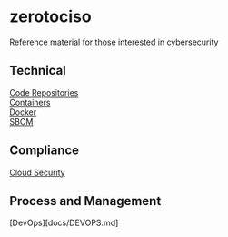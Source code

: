 # zerotociso
Reference material for those interested in cybersecurity


## Technical
[Code Repositories](docs/CODEREPOSITORIES.md) \
[Containers](docs/CONTAINERS.md) \
[Docker](docs/DOCKER.md)\
[SBOM](docs/SBOM.md)

## Compliance
[Cloud Security](docs/CLOUDSECURITY.md)


## Process and Management
[DevOps][docs/DEVOPS.md]
